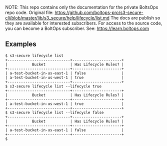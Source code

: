 <!-- note marker start -->
NOTE: This repo contains only the documentation for the private BoltsOps repo code.
Original file: https://github.com/boltops-pro/s3-secure-cli/blob/master/lib/s3_secure/help/lifecycle/list.md
The docs are publish so they are available for interested subscribers.
For access to the source code, you can become a BoltOps subscriber.
See: https://learn.boltops.com

<!-- note marker end -->

## Examples

    $ s3-secure lifecycle list
    +----------------------------+----------------------+
    |           Bucket           | Has Lifecycle Rules? |
    +----------------------------+----------------------+
    | a-test-bucket-in-us-east-1 | false                |
    | a-test-bucket-in-us-west-1 | true                 |
    +----------------------------+----------------------+
    $ s3-secure lifecycle list --lifecycle true
    +----------------------------+----------------------+
    |           Bucket           | Has Lifecycle Rules? |
    +----------------------------+----------------------+
    | a-test-bucket-in-us-west-1 | true                 |
    +----------------------------+----------------------+
    $ s3-secure lifecycle list --lifecycle false
    +----------------------------+----------------------+
    |           Bucket           | Has Lifecycle Rules? |
    +----------------------------+----------------------+
    | a-test-bucket-in-us-east-1 | false                |
    +----------------------------+----------------------+
    $